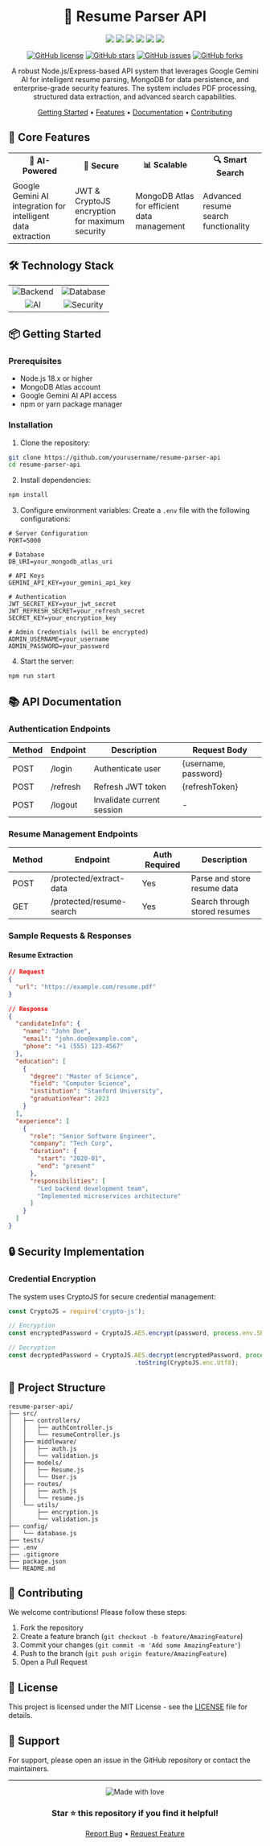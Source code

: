 <div align="center">
  
# 📑 Resume Parser API

[<img src="https://img.shields.io/badge/Node.js-339933?style=for-the-badge&logo=nodedotjs&logoColor=white" />](https://nodejs.org/)
[<img src="https://img.shields.io/badge/Express.js-000000?style=for-the-badge&logo=express&logoColor=white" />](https://expressjs.com/)
[<img src="https://img.shields.io/badge/MongoDB-4EA94B?style=for-the-badge&logo=mongodb&logoColor=white" />](https://www.mongodb.com/)
[<img src="https://img.shields.io/badge/Google_Cloud-4285F4?style=for-the-badge&logo=google-cloud&logoColor=white" />](https://cloud.google.com/)
[<img src="https://img.shields.io/badge/JWT-000000?style=for-the-badge&logo=JSON%20web%20tokens&logoColor=white" />](https://jwt.io/)
[<img src="https://img.shields.io/badge/npm-CB3837?style=for-the-badge&logo=npm&logoColor=white" />](https://www.npmjs.com/)

[![GitHub license](https://img.shields.io/github/license/yourusername/resume-parser-api)](https://github.com/yourusername/resume-parser-api/blob/main/LICENSE)
[![GitHub stars](https://img.shields.io/github/stars/yourusername/resume-parser-api)](https://github.com/yourusername/resume-parser-api/stargazers)
[![GitHub issues](https://img.shields.io/github/issues/yourusername/resume-parser-api)](https://github.com/yourusername/resume-parser-api/issues)
[![GitHub forks](https://img.shields.io/github/forks/yourusername/resume-parser-api)](https://github.com/yourusername/resume-parser-api/network)

A robust Node.js/Express-based API system that leverages Google Gemini AI for intelligent resume parsing, MongoDB for data persistence, and enterprise-grade security features. The system includes PDF processing, structured data extraction, and advanced search capabilities.

[Getting Started](#getting-started) • [Features](#core-features) • [Documentation](#api-documentation) • [Contributing](#contributing)

</div>

## 🚀 Core Features

<table>
  <tr>
    <td align="center"><b>🤖 AI-Powered</b></td>
    <td align="center"><b>🔐 Secure</b></td>
    <td align="center"><b>📊 Scalable</b></td>
    <td align="center"><b>🔍 Smart Search</b></td>
  </tr>
  <tr>
    <td>Google Gemini AI integration for intelligent data extraction</td>
    <td>JWT & CryptoJS encryption for maximum security</td>
    <td>MongoDB Atlas for efficient data management</td>
    <td>Advanced resume search functionality</td>
  </tr>
</table>

## 🛠️ Technology Stack

<table>
  <tr>
    <td align="center">
      <img src="https://img.shields.io/badge/Backend-Node.js%20&%20Express-green?style=flat-square&logo=node.js" alt="Backend"/>
    </td>
    <td align="center">
      <img src="https://img.shields.io/badge/Database-MongoDB%20Atlas-green?style=flat-square&logo=mongodb" alt="Database"/>
    </td>
  </tr>
  <tr>
    <td align="center">
      <img src="https://img.shields.io/badge/AI-Google%20Gemini-blue?style=flat-square&logo=google" alt="AI"/>
    </td>
    <td align="center">
      <img src="https://img.shields.io/badge/Security-JWT%20&%20CryptoJS-red?style=flat-square&logo=jsonwebtokens" alt="Security"/>
    </td>
  </tr>
</table>

## 📦 Getting Started

### Prerequisites

- Node.js 18.x or higher
- MongoDB Atlas account
- Google Gemini AI API access
- npm or yarn package manager

### Installation

1. Clone the repository:
```bash
git clone https://github.com/yourusername/resume-parser-api
cd resume-parser-api
```

2. Install dependencies:
```bash
npm install
```

3. Configure environment variables:
Create a `.env` file with the following configurations:
```env
# Server Configuration
PORT=5000

# Database
DB_URI=your_mongodb_atlas_uri

# API Keys
GEMINI_API_KEY=your_gemini_api_key

# Authentication
JWT_SECRET_KEY=your_jwt_secret
JWT_REFRESH_SECRET=your_refresh_secret
SECRET_KEY=your_encryption_key

# Admin Credentials (will be encrypted)
ADMIN_USERNAME=your_username
ADMIN_PASSWORD=your_password
```

4. Start the server:
```bash
npm run start
```

## 📚 API Documentation

### Authentication Endpoints

| Method | Endpoint  | Description                  | Request Body                |
|--------|-----------|------------------------------|----------------------------|
| POST   | /login    | Authenticate user            | {username, password}       |
| POST   | /refresh  | Refresh JWT token            | {refreshToken}            |
| POST   | /logout   | Invalidate current session   | -                         |

### Resume Management Endpoints

| Method | Endpoint                  | Auth Required | Description                    |
|--------|---------------------------|---------------|--------------------------------|
| POST   | /protected/extract-data   | Yes          | Parse and store resume data    |
| GET    | /protected/resume-search  | Yes          | Search through stored resumes  |

### Sample Requests & Responses

#### Resume Extraction
```json
// Request
{
  "url": "https://example.com/resume.pdf"
}

// Response
{
  "candidateInfo": {
    "name": "John Doe",
    "email": "john.doe@example.com",
    "phone": "+1 (555) 123-4567"
  },
  "education": [
    {
      "degree": "Master of Science",
      "field": "Computer Science",
      "institution": "Stanford University",
      "graduationYear": 2023
    }
  ],
  "experience": [
    {
      "role": "Senior Software Engineer",
      "company": "Tech Corp",
      "duration": {
        "start": "2020-01",
        "end": "present"
      },
      "responsibilities": [
        "Led backend development team",
        "Implemented microservices architecture"
      ]
    }
  ]
}
```

## 🔒 Security Implementation

### Credential Encryption
The system uses CryptoJS for secure credential management:
```javascript
const CryptoJS = require('crypto-js');

// Encryption
const encryptedPassword = CryptoJS.AES.encrypt(password, process.env.SECRET_KEY).toString();

// Decryption
const decryptedPassword = CryptoJS.AES.decrypt(encryptedPassword, process.env.SECRET_KEY)
                                   .toString(CryptoJS.enc.Utf8);
```

## 📁 Project Structure
```
resume-parser-api/
├── src/
│   ├── controllers/
│   │   ├── authController.js
│   │   └── resumeController.js
│   ├── middleware/
│   │   ├── auth.js
│   │   └── validation.js
│   ├── models/
│   │   ├── Resume.js
│   │   └── User.js
│   ├── routes/
│   │   ├── auth.js
│   │   └── resume.js
│   └── utils/
│       ├── encryption.js
│       └── validation.js
├── config/
│   └── database.js
├── tests/
├── .env
├── .gitignore
├── package.json
└── README.md
```

## 🤝 Contributing

We welcome contributions! Please follow these steps:

1. Fork the repository
2. Create a feature branch (`git checkout -b feature/AmazingFeature`)
3. Commit your changes (`git commit -m 'Add some AmazingFeature'`)
4. Push to the branch (`git push origin feature/AmazingFeature`)
5. Open a Pull Request

## 📄 License

This project is licensed under the MIT License - see the [LICENSE](LICENSE) file for details.

## 💬 Support

For support, please open an issue in the GitHub repository or contact the maintainers.

<div align="center">

---

<img src="https://img.shields.io/badge/Made%20with-❤️-red?style=for-the-badge" alt="Made with love"/>

### Star ⭐ this repository if you find it helpful!

[Report Bug](https://github.com/yourusername/resume-parser-api/issues) • [Request Feature](https://github.com/yourusername/resume-parser-api/issues)

</div>
